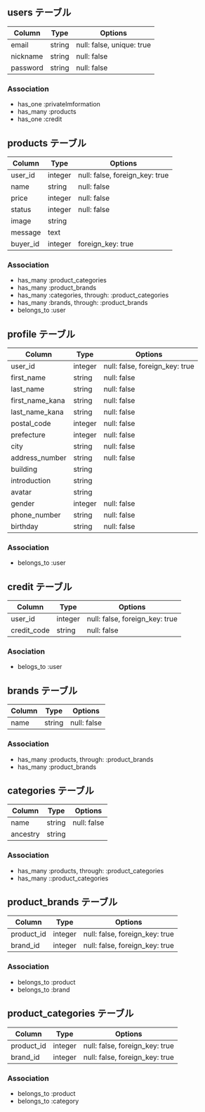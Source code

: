 ## users テーブル

| Column   | Type   | Options                   |
| -------- | ------ | ------------------------- |
| email    | string | null: false, unique: true |
| nickname | string | null: false               |
| password | string | null: false               |

### Association

- has_one :privateImformation
- has_many :products
- has_one :credit

## products テーブル

| Column   | Type    | Options                        |
| -------- | ------- | ------------------------------ |
| user_id  | integer | null: false, foreign_key: true |
| name     | string  | null: false                    |
| price    | integer | null: false                    |
| status   | integer | null: false                    |
| image    | string  |                                |
| message  | text    |                                |
| buyer_id | integer | foreign_key: true              |

### Association

- has_many :product_categories
- has_many :product_brands
- has_many :categories, through: :product_categories
- has_many :brands, through: :product_brands
- belongs_to :user

## profile テーブル

| Column          | Type    | Options                        |
| --------------- | ------- | ------------------------------ |
| user_id         | integer | null: false, foreign_key: true |
| first_name      | string  | null: false                    |
| last_name       | string  | null: false                    |
| first_name_kana | string  | null: false                    |
| last_name_kana  | string  | null: false                    |
| postal_code     | integer | null: false                    |
| prefecture      | integer | null: false                    |
| city            | string  | null: false                    |
| address_number  | string  | null: false                    |
| building        | string  |                                |
| introduction    | string  |                                |
| avatar          | string  |                                |
| gender          | integer | null: false                    |
| phone_number    | string  | null: false                    |
| birthday        | string  | null: false                    |

### Association

- belongs_to :user

## credit テーブル

| Column      | Type    | Options                        |
| ----------- | ------- | ------------------------------ |
| user_id     | integer | null: false, foreign_key: true |
| credit_code | string  | null: false                    |

### Asociation

- belogs_to :user

## brands テーブル

| Column | Type   | Options     |
| ------ | ------ | ----------- |
| name   | string | null: false |

### Association

- has_many :products, through: :product_brands
- has_many :product_brands

## categories テーブル

| Column   | Type   | Options     |
| -------- | ------ | ----------- |
| name     | string | null: false |
| ancestry | string |             |

### Association

- has_many :products, through: :product_categories
- has_many ::product_categories

## product_brands テーブル

| Column     | Type    | Options                        |
| ---------- | ------- | ------------------------------ |
| product_id | integer | null: false, foreign_key: true |
| brand_id   | integer | null: false, foreign_key: true |

### Association

- belongs_to :product
- belongs_to :brand

## product_categories テーブル

| Column     | Type    | Options                        |
| ---------- | ------- | ------------------------------ |
| product_id | integer | null: false, foreign_key: true |
| brand_id   | integer | null: false, foreign_key: true |

### Association

- belongs_to :product
- belongs_to :category
